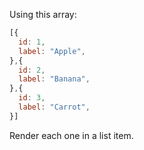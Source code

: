 Using this array:

```js
[{
  id: 1,
  label: "Apple",
},{
  id: 2,
  label: "Banana",
},{
  id: 3,
  label: "Carrot",
}]
```

Render each one in a list item.

